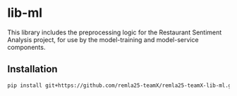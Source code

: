 # lib-ml
This library includes the preprocessing logic for the Restaurant Sentiment Analysis project, for use by the model-training and model-service components.

## Installation
```bash
pip install git+https://github.com/remla25-teamX/remla25-teamX-lib-ml.git@vX.Y.Z